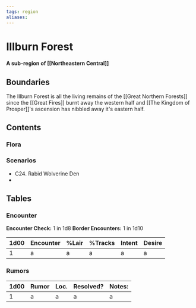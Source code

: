 ```yaml
---
tags: region
aliases:
---
```

# Illburn Forest
#### A sub-region of [[Northeastern Central]]
## Boundaries
The Illburn Forest is all the living remains of the [[Great Northern Forests]] since the [[Great Fires]] burnt away the western half and [[The Kingdom of Prosper]]'s ascension has nibbled away it's eastern half.
## Contents
### Flora
### Scenarios
- C24. Rabid Wolverine Den
- 
## Tables
### Encounter
**Encounter Check:** 1 in 1d8
**Border Encounters:** 1 in 1d10


| 1d00 | Encounter                  | %Lair | %Tracks | Intent  | Desire      |
|------|----------------------------|-------|---------|---------|-------------|
| 1    | a     | a    | a         | a      | a      |

### Rumors
| 1d00 | Rumor | Loc. | Resolved? | Notes: |
|------|-------|------|-----------|--------|
| 1    | a     | a    | a         | a      |